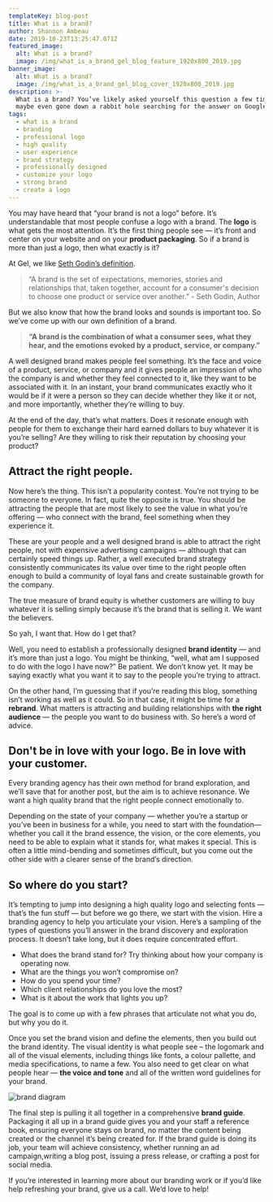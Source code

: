 ```yaml
---
templateKey: blog-post
title: What is a brand?
author: Shannon Ambeau
date: 2019-10-23T13:25:47.071Z
featured_image:
  alt: What is a brand?
  image: /img/what_is_a_brand_gel_blog_feature_1920x800_2019.jpg
banner_image:
  alt: What is a brand?
  image: /img/what_is_a_brand_gel_blog_cover_1920x800_2019.jpg
description: >-
  What is a brand? You’ve likely asked yourself this question a few times and
  maybe even gone down a rabbit hole searching for the answer on Google.
tags:
  - what is a brand
  - branding
  - professional logo
  - high quality
  - user experience
  - brand strategy
  - professionally designed
  - customize your logo
  - strong brand
  - create a logo
---
```

You may have heard that “your brand is not a logo” before. It’s understandable that most people confuse a logo with a brand. The **logo** is what gets the most attention. It’s the first thing people see — it’s front and center on your website and on your **product packaging**. So if a brand is more than just a logo, then what exactly is it?

At Gel, we like [Seth Godin’s definition](https://seths.blog/2009/12/define-brand/). 

> “A brand is the set of expectations, memories, stories and relationships that, taken together, account for a consumer's decision to choose one product or service over another.” - Seth Godin, Author

But we also know that how the brand looks and sounds is important too. So we’ve come up with our own definition of a brand.

> **“A brand is the combination of what a consumer sees, what they hear, and the emotions evoked by a product, service, or company.”**

A well designed brand makes people feel something. It’s the face and voice of a product, service, or company and it gives people an impression of who the company is and whether they feel connected to it, like they want to be associated with it. In an instant, your brand communicates exactly who it would be if it were a person so they can decide whether they like it or not, and more importantly, whether they’re willing to buy. 

At the end of the day, that’s what matters. Does it resonate enough with people for them to exchange their hard earned dollars to buy whatever it is you’re selling? Are they willing to risk their reputation by choosing your product? 

## Attract the right people.

Now here’s the thing. This isn’t a popularity contest. You’re not trying to be someone to everyone. In fact, quite the opposite is true. You should be attracting the people that are most likely to see the value in what you’re offering — who connect with the brand, feel something when they experience it. 

These are your people and a well designed brand is able to attract the right people, not with expensive advertising campaigns — although that can certainly speed things up. Rather, a well executed brand strategy consistently communicates its value over time to the right people often enough to build a community of loyal fans and create sustainable growth for the company. 

The true measure of brand equity is whether customers are willing to buy whatever it is selling simply because it’s the brand that is selling it. We want the believers. 

So yah, I want that. How do I get that? 

Well, you need to establish a professionally designed **brand identity** — and it’s more than just a logo. You might be thinking, “well, what am I supposed to do with the logo I have now?” Be patient. We don’t know yet. It may be saying exactly what you want it to say to the people you’re trying to attract. 

On the other hand, I’m guessing that if you’re reading this blog, something isn’t working as well as it could. So in that case, it might be time for a **rebrand**. What matters is attracting and building relationships with **the right audience** — the people you want to do business with. So here’s a word of advice. 

## Don't be in love with your logo. Be in love with your customer.

Every branding agency has their own method for brand exploration, and we’ll save that for another post, but the aim is to achieve resonance. We want a high quality brand that the right people connect emotionally to.

Depending on the state of your company — whether you’re a startup or you’ve been in business for a while, you need to start with the foundation— whether you call it the brand essence, the vision, or the core elements, you need to be able to explain what it stands for, what makes it special. This is often a little mind-bending and sometimes difficult, but you come out the other side with a clearer sense of the brand’s direction.

## So where do you start?

It’s tempting to jump into designing a high quality logo and selecting fonts — that’s the fun stuff — but before we go there, we start with the vision. Hire a branding agency to help you articulate your vision. Here’s a sampling of the types of questions you’ll answer in the brand discovery and exploration process. It doesn’t take long, but it does require concentrated effort. 

* What does the brand stand for? Try thinking about how your company is operating now. 
* What are the things you won’t compromise on? 
* How do you spend your time? 
* Which client relationships do you love the most? 
* What is it about the work that lights you up? 

The goal is to come up with a few phrases that articulate not what you do, but why you do it. 

Once you set the brand vision and define the elements, then you build out the brand identity. The visual identity is what people see – the logomark and all of the visual elements, including things like fonts, a colour pallette, and media specifications, to name a few. You also need to get clear on what people hear — **the voice and tone** and all of the written word guidelines for your brand.

![brand diagram](/img/brand_diagram_gel_2019.jpg "Brand Diagram")

The final step is pulling it all together in a comprehensive **brand guide**. Packaging it all up in a brand guide gives you and your staff a reference book, ensuring everyone stays on brand, no matter the content being created or the channel it’s being created for. If the brand guide is doing its job, your team will achieve consistency, whether running an ad campaign,writing a blog post, issuing a press release, or crafting a post for social media. 

If you’re interested in learning more about our branding work or if you’d like help refreshing your brand, give us a call. We’d love to help!
